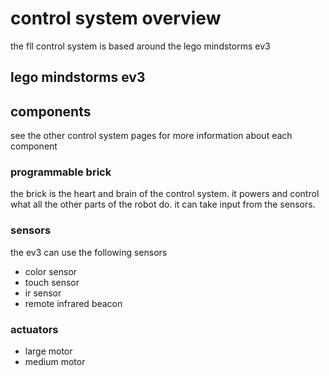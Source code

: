 # control system overview

the fll control system is based around the lego mindstorms ev3 

## lego mindstorms ev3

## components

see the other control system pages for more information about each component

### programmable brick

the brick is the heart and brain of the control system. it powers and control what all the other parts of the robot do. it can take input from the sensors. 

### sensors

the ev3 can use the following sensors

* color sensor
* touch sensor
* ir sensor
* remote infrared beacon

### actuators

* large motor
* medium motor